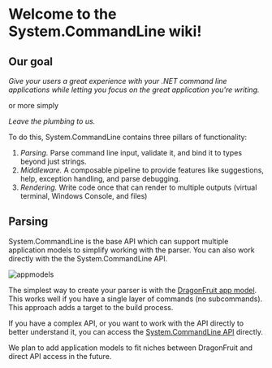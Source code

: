 # Welcome to the System.CommandLine wiki!

## Our goal

_Give your users a great experience with your .NET command line applications while letting you focus on the great application you're writing._

or more simply

_Leave the plumbing to us._

To do this, System.CommandLine contains three pillars of functionality:

1. _Parsing._ Parse command line input, validate it, and bind it to types beyond just strings.
2. _Middleware._ A composable pipeline to provide features like suggestions, help, exception handling, and parse debugging.
3. _Rendering._ Write code once that can render to multiple outputs (virtual terminal, Windows Console, and files)

## Parsing

System.CommandLine is the base API which can support multiple application models to simplify working with the parser. You can also work directly with the the System.CommandLine API. 

![appmodels](https://user-images.githubusercontent.com/5844318/47970907-aed10080-e048-11e8-83dd-7e9dcd01c885.png)

The simplest way to create your parser is with the [DragonFruit app model](DragonFruit-overview). This works well if you have a single layer of commands (no subcommands). This approach adds a target to the build process. 

If you have a complex API, or you want to work with the API directly to better understand it, you can access the [System.CommandLine API](Using-The-API) directly. 

We plan to add application models to fit niches between DragonFruit and direct API access in the future.
